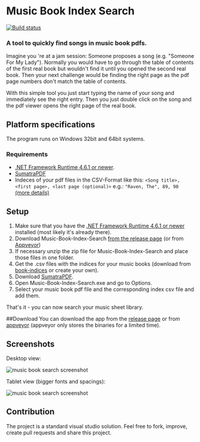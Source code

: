 # Music Book Index Search
[![Build status](https://ci.appveyor.com/api/projects/status/29f755hd7v02tx3c/branch/master?svg=true)](https://ci.appveyor.com/project/Sogolumbo/music-book-index-search/branch/master)
### A tool to quickly find songs in music book pdfs.
Imagine you 're at a jam session: Someone proposes a song (e.g. "Someone For My Lady"). Normally you would have to go through the table of contents of the first real book but wouldn't find it until you opened the second real book. Then your next challenge would be finding the right page as the pdf page numbers don't match the table of contents.

With this simple tool you just start typing the name of your song and immediately see the right entry. Then you just double click on the song and the pdf viewer opens the right page of the real book.

## Platform specifications
The program runs on Windows 32bit and 64bit systems.
### Requirements
* [.NET Framework Runtime 4.6.1 or newer](https://www.microsoft.com/net/download/windows).
* [SumatraPDF](https://www.sumatrapdfreader.org)
* Indeces of your pdf files in the CSV-Format like this:
	`<Song title>, <first page>, <last page (optional)>`	e.g.: `"Raven, The", 89, 90` [(more details)](https://github.com/aspiers/book-indices/blob/master/README.md#file-format)

## Setup
1. Make sure that you have the [.NET Framework Runtime 4.6.1 or newer](https://www.microsoft.com/net/download/windows) installed (most likely it's already there).
2. Download Music-Book-Index-Search [from the release page](https://github.com/Sogolumbo/Music-Book-Index-Search/releases) (or from [Appveyor](https://ci.appveyor.com/project/Sogolumbo/music-book-index-search/branch/master/artifacts))
3. If necessary unzip the zip file for Music-Book-Index-Search and place those files in one folder.
4. Get the .csv files with the indices for your music books (download from [book-indices](https://github.com/aspiers/book-indices) or create your own).
5. Download [SumatraPDF](https://www.sumatrapdfreader.org).
6. Open Music-Book-Index-Search.exe and go to Options.
7. Select your music book pdf file and the corresponding index csv file and add them.

That's it - you can now search your music sheet library.

##Download
You can download the app from the [release page](https://github.com/Sogolumbo/Music-Book-Index-Search/releases) or from [appveyor](https://ci.appveyor.com/project/Sogolumbo/music-book-index-search/branch/master/artifacts) (appveyor only stores the binaries for a limited time).

## Screenshots
Desktop view:

![music book search screenshot](https://user-images.githubusercontent.com/33571916/43721557-60d40e32-9993-11e8-9566-90f5e30e6646.PNG)

Tablet view (bigger fonts and spacings):

![music book search screenshot](https://user-images.githubusercontent.com/33571916/43722327-4e58976c-9995-11e8-91b0-d978ab9a366d.PNG)

## Contribution
The project is a standard visual studio solution. Feel free to fork, improve, create pull requests and share this project.
